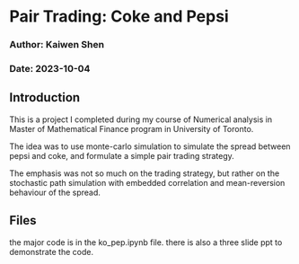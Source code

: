 # Pair Trading: Coke and Pepsi
### Author: Kaiwen Shen
### Date: 2023-10-04
## Introduction
This is a project I completed during my course of Numerical analysis in Master of Mathematical Finance program in University of Toronto. 

The idea was to use monte-carlo simulation to simulate the spread between pepsi and coke, and formulate a simple pair trading strategy.

The emphasis was not so much on the trading strategy, but rather on the stochastic path simulation with embedded correlation and mean-reversion behaviour of the spread.

## Files

the major code is in the ko_pep.ipynb file. there is also a three slide ppt to demonstrate the code.